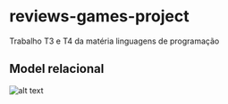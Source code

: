 # reviews-games-project
Trabalho T3 e T4 da matéria linguagens de programação
## Model relacional
![alt text](https://github.com/IgorCoura/reviews-games-project/blob/master/img/ModeloRelacional.png)
